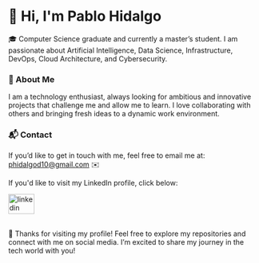 # 👋 Hi, I'm Pablo Hidalgo

🎓 Computer Science graduate and currently a master’s student. I am passionate about Artificial Intelligence, Data Science, Infrastructure, DevOps, Cloud Architecture, and Cybersecurity.

### 🚀 About Me
I am a technology enthusiast, always looking for ambitious and innovative projects that challenge me and allow me to learn. I love collaborating with others and bringing fresh ideas to a dynamic work environment.

### 📬 Contact
If you’d like to get in touch with me, feel free to email me at: <phidalgod10@gmail.com> ✉️

If you'd like to visit my LinkedIn profile, click below:

<div align="left">
  <a href="https://www.linkedin.com/in/pablo-hidalgo-delgado/" target="_blank">
    <img src="https://raw.githubusercontent.com/maurodesouza/profile-readme-generator/master/src/assets/icons/social/linkedin/default.svg" width="52" height="40" alt="linkedin logo"  />
  </a>
</div>

<br>

🎉 Thanks for visiting my profile!
Feel free to explore my repositories and connect with me on social media. I’m excited to share my journey in the tech world with you!


<!--
**pablohd10/pablohd10** is a ✨ _special_ ✨ repository because its `README.md` (this file) appears on your GitHub profile.

Here are some ideas to get you started:

- 🔭 I’m currently working on ...
- 🌱 I’m currently learning ...
- 👯 I’m looking to collaborate on ...
- 🤔 I’m looking for help with ...
- 💬 Ask me about ...
- 📫 How to reach me: ...
- 😄 Pronouns: ...
- ⚡ Fun fact: ...
-->


<!--
<div align="center">
  <img src="https://streak-stats.demolab.com?user=pablohd10&locale=en&mode=daily&theme=dark&hide_border=false&border_radius=5&order=3" height="220" alt="streak graph"  />
</div>

###
-->

